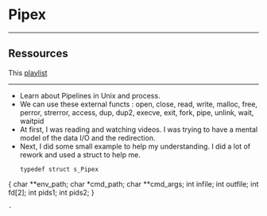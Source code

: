 # Pipex
* * *

## Ressources
 This [playlist](https://www.youtube.com/playlist?list=PLfqABt5AS4FkW5mOn2Tn9ZZLLDwA3kZUY)

* * *
- Learn about Pipelines in Unix and process.
- We can use these external functs : open, close, read, write, malloc, free, perror, strerror, access, dup, dup2, execve, exit, fork, pipe, unlink, wait, waitpid
- At first, I was reading and watching videos. I was trying to have a mental model of the data I/O and the redirection.
- Next, I did some small example to help my understanding. I did a lot of rework and used a struct to help me.
  ```
  typedef struct s_Pipex
{
	char	**env_path;
	char	*cmd_path;
	char	**cmd_args;
	int		infile;
	int		outfile;
	int		fd[2];
	int		pids1;
	int		pids2;
}	
  ```
- 
